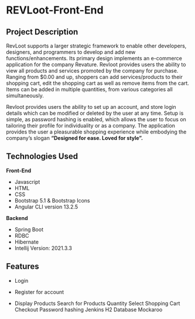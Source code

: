# REVLoot-Front-End

## Project Description
RevLoot supports a larger strategic framework to enable other developers, designers, and programmers to develop and add new functions/enhancements. Its primary design implements an e-commerce application for the company Revature.  Revloot provides users the ability to view all products and services promoted by the company for purchase.  Ranging from $0.00 and up, shoppers can add services/products to their shopping cart, edit the shopping cart as well as remove items from the cart.  Items can be added in multiple quantities, from various categories all simultaneously.  

Revloot provides users the ability to set up an account, and store login details which can be modified or deleted by the user at any time.  Setup is simple, as password hashing is enabled, which allows the user to focus on tailoring their profile for individuality or as a company.  The application provides the user a pleasurable shopping experience while embodying the company’s slogan **“Designed for ease. Loved for style”.**

## Technologies Used  
**Front-End**


- Javascript
- HTML
- CSS
- Bootstrap 5.1 & Bootstrap Icons
- Angular CLI  version 13.2.5

**Backend**


- Spring Boot
- RDBC
- Hibernate
- Intellij Version: 2021.3.3

## Features
+ Login
- Register for account
* Display Products
Search for Products
Quantity Select
Shopping Cart
Checkout
Password hashing
Jenkins
H2 Database
Mockaroo

